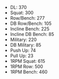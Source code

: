 * DL: 370
*  Squat: 300
*  Row/Bench: 277
*  DB Row/Bench: 105
*  Incline Bench: 225
*  Incline DB Bench: 85
*  Military: 220
*  DB Military: 85
*  Push Up: 74
*  Pull Up: 23
*  1RPM Squat: 615
*  1RPM Row: 500
*  1RPM Bench: 460
